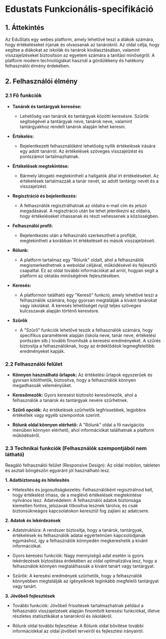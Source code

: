 # Edustats Funkcionális-specifikáció


## 1. Áttekintés

Az EduStats egy webes platform, amely lehetővé teszi a diákok számára, hogy értékeléseket írjanak és olvassanak az tanárokról. Az oldal célja, hogy segítse a diákokat az iskolák és tanárok kiválasztásában, valamint visszajelzéseket biztosítson az egyetem számára a tanítási minőségről. A platform modern technológiákat használ a gördülékeny és hatékony felhasználói élmény érdekében.

## 2. Felhasználói élmény
### 2.1 Fő funkciók

- **Tanárok és tantárgyak keresése:**

  - Lehetőség van tanárok és tantárgyak közötti keresésre.
Szűrők segítségével a tantárgyak neve, tanárok neve, valamint tantárgyakhoz rendelt tanárok alapján lehet keresni.


- **Értékelés:**

  - Bejelentkezett felhasználóként lehetőség nyílik értékelések írására egy adott tanárról.
  Az értékelések szöveges visszajelzést és pontszámot tartalmazhatnak.


- **Értékelések megtekintése:**

  - Bármely látogató megtekintheti a hallgatók által írt értékeléseket.
Az értékelések tartalmazzák a tanár nevét, az adott tantárgy nevét és a visszajelzést.


- **Regisztráció és bejelentkezés:**

    - A felhasználók regisztrálhatnak az oldalra e-mail cím és jelszó megadásával.
    A regisztráció után be lehet jelentkezni az oldalra, hogy értékeléseket írhassanak és részt vehessenek a közösségben.


- **Felhasználói profil:**

    - Bejelentkezés után a felhasználó szerkesztheti a profilját, megtekintheti a korábban írt értékeléseit és mások visszajelzéseit.


- **Rólunk:**

  - A platform tartalmaz egy "Rólunk" oldalt, ahol a felhasználók megismerkedhetnek a weboldal céljával, működésével és fejlesztői csapattal.
    Ez az oldal további információkat ad arról, hogyan segít a platform az oktatás minőségének fejlesztésében.


- **Keresés:**

  - A platformon található egy "Kereső" funkció, amely lehetővé teszi a felhasználók számára, hogy gyorsan megtalálják a kívánt tanárokat vagy iskolákat.
    A keresés lehetőséget nyújt teljes szöveges kulcsszavak alapján történő keresésre.

- **Szűrők**

  - A "Szűrő" funkciók lehetővé teszik a felhasználók számára, hogy specifikus paraméterek alapján (iskola neve, tanár neve, értékelési pontszám stb.) tovább finomítsák a keresési eredményeket.
  A szűrés biztosítja a felhasználóknak, hogy az érdeklődésk legmegfelelőbb eredményeket kapják.

### 2.2 Felhasználói felület

- **Könnyen használható űrlapok:** Az értékelési űrlapok egyszerűek és gyorsan kitölthetők, biztosítva, hogy a felhasználók könnyen megadhassák véleményüket.
  
- **Keresőmezők:** Gyors keresést biztosító keresőmezők, ahol a felhasználók a tanárok és tantárgyak nevére szűrhetnek.
  
- **Szűrő opciók:** Az értékelések szűrhetők legfrissebbek, legjobbra értékeltek vagy egyéb szempontok szerint.
  
- **Rólunk oldal könnyen elérhető:** A "Rólunk" oldal a fő navigációs menüben könnyen elérhető, ahol információkat találhatnak a platform működéséről.
  

### 2.3 Technikai funkciók (Felhasználók szempontjából nem látható)

Reagáló felhasználói felület (Responsive Design): Az oldal mobilon, tableten és asztali böngészőn egyaránt jól használható lesz.

**1. Adatbiztonság és hitelesítés**
   
- Hitelesítés és jogosultságkezelés: Felhasználóként regisztrálnod kell, hogy értékelést írhass, de a meglévő értékelések megtekintése nyilvános lesz.
Adatvédelem: A felhasználói adatok biztonsága kiemelten fontos, jelszavak titkosítva lesznek tárolva, és csak biztonsükneágos kapcsolatokon keresztül fog zajlani az adatcsere.

**2. Adatok és lekérdezések**
   
- Adatstruktúra: A rendszer biztosítja, hogy a tanárok, tantárgyak, értékelések és felhasználók adatai egyértelműen kapcsolódjanak egymáshoz, így a felhasználók könnyedén megkereshetik a kívánt információkat.
  
- Gyors keresési funkciók: Nagy mennyiségű adat esetén is gyors lekérdezések biztosítása érdekében az oldal optimalizálva lesz, hogy a felhasználók könnyen megtalálhassák a kívánt tanárt vagy tantárgyat.
  
- Szűrők: A keresési eredmények szűrhetők, hogy a felhasználók könnyebben megtalálják az igényeiknek leginkább megfelelő tantárgyat vagy tanárt.
  
**3. Jövőbeli fejlesztések**
   
- További funkciók: Jövőbeli frissítések tartalmazhatnak például a felhasználói visszajelzések alapján finomított keresési funkciókat, illetve részletes statisztikákat a tanárokról és iskolákról.
  
- Rólunk oldal további fejlesztése: A Rólunk oldal bővítése további információkkal az oldal jövőbeli terveiről és fejlesztési irányairól.